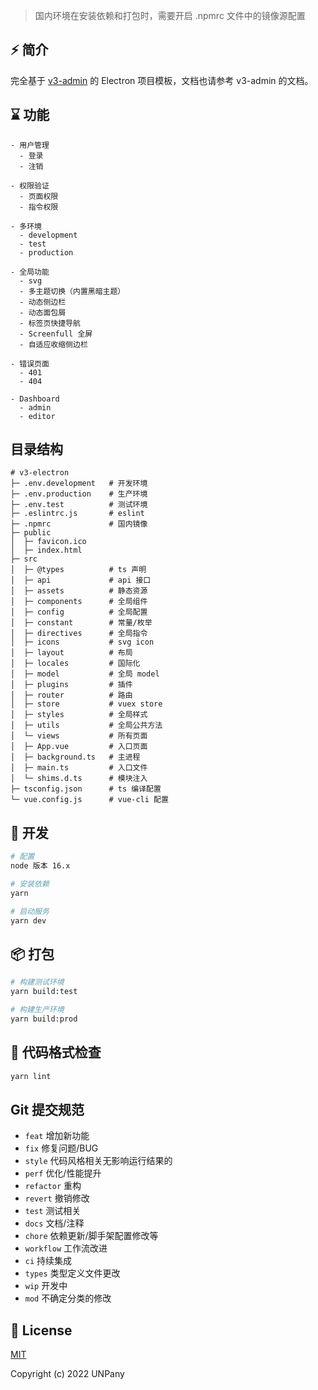 > 国内环境在安装依赖和打包时，需要开启 .npmrc 文件中的镜像源配置

## ⚡️ 简介

完全基于 [v3-admin](https://github.com/un-pany/v3-admin) 的 Electron 项目模板，文档也请参考 v3-admin 的文档。

## ⌛ 功能

```text
- 用户管理
  - 登录
  - 注销
	
- 权限验证
  - 页面权限
  - 指令权限

- 多环境
  - development
  - test
  - production
  
- 全局功能
  - svg
  - 多主题切换（内置黑暗主题）
  - 动态侧边栏
  - 动态面包屑
  - 标签页快捷导航
  - Screenfull 全屏
  - 自适应收缩侧边栏

- 错误页面
  - 401
  - 404

- Dashboard
  - admin
  - editor
```

## 目录结构

```
# v3-electron
├─ .env.development   # 开发环境
├─ .env.production    # 生产环境
├─ .env.test          # 测试环境
├─ .eslintrc.js       # eslint
├─ .npmrc             # 国内镜像
├─ public
│  ├─ favicon.ico
│  ├─ index.html
├─ src
│  ├─ @types          # ts 声明
│  ├─ api             # api 接口
│  ├─ assets          # 静态资源
│  ├─ components      # 全局组件
│  ├─ config          # 全局配置
│  ├─ constant        # 常量/枚举
│  ├─ directives      # 全局指令
│  ├─ icons           # svg icon
│  ├─ layout          # 布局
│  ├─ locales         # 国际化
│  ├─ model           # 全局 model
│  ├─ plugins         # 插件
│  ├─ router          # 路由
│  ├─ store           # vuex store
│  ├─ styles          # 全局样式
│  ├─ utils           # 全局公共方法
│  └─ views           # 所有页面
│  ├─ App.vue         # 入口页面
│  ├─ background.ts   # 主进程
│  ├─ main.ts         # 入口文件
│  └─ shims.d.ts      # 模块注入
├─ tsconfig.json      # ts 编译配置
└─ vue.config.js      # vue-cli 配置
```

## 🚀 开发

```bash
# 配置
node 版本 16.x

# 安装依赖
yarn

# 启动服务
yarn dev
```

## 📦️ 打包

```bash
# 构建测试环境
yarn build:test

# 构建生产环境
yarn build:prod
```

## 🔧 代码格式检查

```bash
yarn lint
```

## Git 提交规范

- `feat` 增加新功能
- `fix` 修复问题/BUG
- `style` 代码风格相关无影响运行结果的
- `perf` 优化/性能提升
- `refactor` 重构
- `revert` 撤销修改
- `test` 测试相关
- `docs` 文档/注释
- `chore` 依赖更新/脚手架配置修改等
- `workflow` 工作流改进
- `ci` 持续集成
- `types` 类型定义文件更改
- `wip` 开发中
- `mod` 不确定分类的修改

## 📄 License

[MIT](https://github.com/un-pany/v3-electron/blob/main/LICENSE)

Copyright (c) 2022 UNPany
